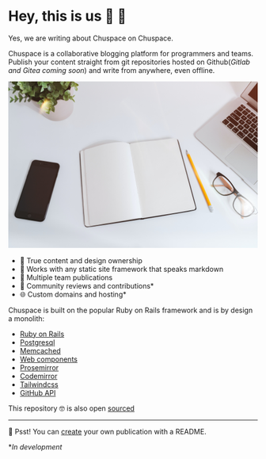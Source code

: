 # Hey, this is us 👋 🌱

Yes, we are writing about Chuspace on Chuspace.

Chuspace is a collaborative blogging platform for programmers and teams.
Publish your content straight from git repositories hosted on
Github(_Gitlab and Gitea coming soon_) and write from anywhere, even offline.

![collaborative writing](/assets/writing.jpeg)

- 💪 True content and design ownership
- 🔌 Works with any static site framework that speaks markdown
- 📙 Multiple team publications
- 🙌 Community reviews and contributions\*
- 🌐 Custom domains and hosting\*

Chuspace is built on the popular Ruby on Rails framework and is by design a monolith:

- [Ruby on Rails](https://rubyonrails.org/)
- [Postgresql](https://www.postgresql.org/)
- [Memcached](https://memcached.org/)
- [Web components](https://developer.mozilla.org/en-US/docs/Web/Web_Components)
- [Prosemirror](https://prosemirror.net/)
- [Codemirror](https://codemirror.net/)
- [Tailwindcss](https://tailwindcss.com/)
- [GitHub API](https://docs.github.com/en/rest)

This repository 🤓 is also open [sourced](https://github.com/chuspace/self)

---

🤫 Psst! You can [create](/connect) your own publication with a README.

\*_In development_
